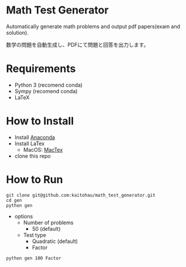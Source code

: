 # Math Test Generator
Automatically generate math problems and output pdf papers(exam and solution).

数学の問題を自動生成し、PDFにて問題と回答を出力します。



# Requirements

- Python 3 (recomend conda)
- Sympy (recomend conda)
- LaTeX

# How to Install  

- Install [Anaconda](https://www.anaconda.com/distribution/)
- Install LaTex
  - MacOS: [MacTex](https://texwiki.texjp.org/?MacTeX#mirror)
- clone this repo

# How to Run

```
git clone git@github.com:kaitohau/math_test_generator.git
cd gen
python gen

```

- options
  - Number of problems
    - 50 (default)
  - Test type
    - Quadratic (default)
    - Factor

```
python gen 100 Factor
```

